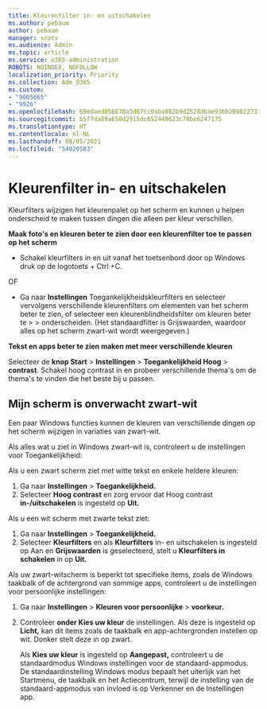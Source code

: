 ```yaml
---
title: Kleurenfilter in- en uitschakelen
ms.author: pebaum
author: pebaum
manager: scotv
ms.audience: Admin
ms.topic: article
ms.service: o365-administration
ROBOTS: NOINDEX, NOFOLLOW
localization_priority: Priority
ms.collection: Adm_O365
ms.custom:
- "9005665"
- "9926"
ms.openlocfilehash: 69edaed056670a3d67cc0aba982b9d2528dbae936b209022733205efcf421062
ms.sourcegitcommit: b5f7da89a650d2915dc652449623c78be6247175
ms.translationtype: HT
ms.contentlocale: nl-NL
ms.lasthandoff: 08/05/2021
ms.locfileid: "54020583"
---
```

# <a name="turn-on-and-off-color-filter"></a>Kleurenfilter in- en uitschakelen

Kleurfilters wijzigen het kleurenpalet op het scherm en kunnen u helpen onderscheid te maken tussen dingen die alleen per kleur verschillen.

**Maak foto's en kleuren beter te zien door een kleurenfilter toe te passen op het scherm**

- Schakel kleurfilters in en uit vanaf het toetsenbord door op Windows druk op de logotoets + Ctrl +C. 

OF

- Ga naar **Instellingen** Toegankelijkheidskleurfilters en selecteer vervolgens verschillende kleurenfilters om elementen van het scherm beter te zien, of selecteer een kleurenblindheidsfilter om kleuren beter te  >    >  onderscheiden.  (Het standaardfilter is Grijswaarden, waardoor alles op het scherm zwart-wit wordt weergegeven.)

**Tekst en apps beter te zien maken met meer verschillende kleuren**  

Selecteer de **knop Start** > **Instellingen**  >  **Toegankelijkheid Hoog**  >  **contrast**. Schakel hoog contrast in en probeer verschillende thema's om de thema's te vinden die het beste bij u passen.

## <a name="my-screen-is-unexpectedly-black-and-white"></a>Mijn scherm is onverwacht zwart-wit

Een paar Windows functies kunnen de kleuren van verschillende dingen op het scherm wijzigen in variaties van zwart-wit.

Als alles wat u ziet in Windows zwart-wit is, controleert u de instellingen voor Toegankelijkheid:

Als u een zwart scherm ziet met witte tekst en enkele heldere kleuren:  

1. Ga naar **Instellingen**  >  **Toegankelijkheid.**  
1. Selecteer **Hoog contrast** en zorg ervoor dat Hoog contrast **in-/uitschakelen** is ingesteld op **Uit.**

Als u een wit scherm met zwarte tekst ziet:  

1. Ga naar **Instellingen**  >  **Toegankelijkheid.**  
1. Selecteer **Kleurfilters** en als **Kleurfilters** in- en uitschakelen is ingesteld op Aan en **Grijswaarden** is geselecteerd, stelt u **Kleurfilters in schakelen** in op **Uit.** 

Als uw zwart-witscherm is beperkt tot specifieke items, zoals de Windows taakbalk of de achtergrond van sommige apps, controleert u de instellingen voor persoonlijke instellingen:

1. Ga naar **Instellingen**  >  **Kleuren voor persoonlijke**  >  **voorkeur.**

1. Controleer **onder Kies uw kleur** de instellingen. Als deze is ingesteld op **Licht,** kan dit items zoals de taakbalk en app-achtergronden instellen op wit. Donker stelt deze in op zwart.  

    Als **Kies uw kleur** is ingesteld op **Aangepast,** controleert u de standaardmodus Windows instellingen voor de standaard-appmodus. De standaardinstelling Windows modus bepaalt het uiterlijk van het Startmenu, de taakbalk en het Actiecentrum, terwijl de instelling van de standaard-appmodus van invloed is op Verkenner en de Instellingen app.


